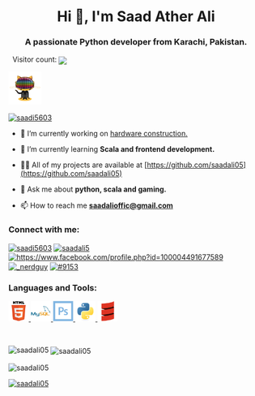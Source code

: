 <h1 align="center">Hi 👋, I'm Saad Ather Ali</h1>
<h3 align="center">A passionate Python developer from Karachi, Pakistan.</h3>
<p align="center">  
   Visitor count:
   <img src="https://profile-counter.glitch.me/saadali05/count.svg" align="center"/> 
 </p>
<img src='https://github.com/samadpls/samadpls/blob/main/.github/workflows/cartoon1.gif' height=65/>

<p align="left"> <a href="https://twitter.com/saadi5603" target="blank"><img src="https://img.shields.io/twitter/follow/saadi5603?logo=twitter&style=for-the-badge" alt="saadi5603" /></a> </p>

- 🔭 I’m currently working on [hardware construction.](https://github.com/saadali05/CHISEL-LABS)

- 🌱 I’m currently learning **Scala and frontend development.**

- 👨‍💻 All of my projects are available at [https://github.com/saadali05](https://github.com/saadali05)

- 💬 Ask me about **python, scala and gaming.**

- 📫 How to reach me **saadalioffic@gmail.com**

<h3 align="left">Connect with me:</h3>
<p align="left">
<a href="https://twitter.com/saadi5603" target="blank"><img align="center" src="https://raw.githubusercontent.com/rahuldkjain/github-profile-readme-generator/master/src/images/icons/Social/twitter.svg" alt="saadi5603" height="30" width="40" /></a>
<a href="https://linkedin.com/in/saadali5" target="blank"><img align="center" src="https://raw.githubusercontent.com/rahuldkjain/github-profile-readme-generator/master/src/images/icons/Social/linked-in-alt.svg" alt="saadali5" height="30" width="40" /></a>
<a href="https://fb.com/https://www.facebook.com/profile.php?id=100004491677589" target="blank"><img align="center" src="https://raw.githubusercontent.com/rahuldkjain/github-profile-readme-generator/master/src/images/icons/Social/facebook.svg" alt="https://www.facebook.com/profile.php?id=100004491677589" height="30" width="40" /></a>
<a href="https://instagram.com/_nerdguy" target="blank"><img align="center" src="https://raw.githubusercontent.com/rahuldkjain/github-profile-readme-generator/master/src/images/icons/Social/instagram.svg" alt="_nerdguy" height="30" width="40" /></a>
<a href="https://discord.gg/#9153" target="blank"><img align="center" src="https://raw.githubusercontent.com/rahuldkjain/github-profile-readme-generator/master/src/images/icons/Social/discord.svg" alt="#9153" height="30" width="40" /></a>
</p>

<h3 align="left">Languages and Tools:</h3>
<p align="left"> <a href="https://www.w3.org/html/" target="_blank" rel="noreferrer"> <img src="https://raw.githubusercontent.com/devicons/devicon/master/icons/html5/html5-original-wordmark.svg" alt="html5" width="40" height="40"/> </a> <a href="https://www.mysql.com/" target="_blank" rel="noreferrer"> <img src="https://raw.githubusercontent.com/devicons/devicon/master/icons/mysql/mysql-original-wordmark.svg" alt="mysql" width="40" height="40"/> </a> <a href="https://www.photoshop.com/en" target="_blank" rel="noreferrer"> <img src="https://raw.githubusercontent.com/devicons/devicon/master/icons/photoshop/photoshop-line.svg" alt="photoshop" width="40" height="40"/> </a> <a href="https://www.python.org" target="_blank" rel="noreferrer"> <img src="https://raw.githubusercontent.com/devicons/devicon/master/icons/python/python-original.svg" alt="python" width="40" height="40"/> </a> <a href="https://www.scala-lang.org" target="_blank" rel="noreferrer"> <img src="https://raw.githubusercontent.com/devicons/devicon/master/icons/scala/scala-original.svg" alt="scala" width="40" height="40"/> </a> </p><br>

<p><img align="left" src="https://github-readme-stats.vercel.app/api/top-langs?username=saadali05&show_icons=true&locale=en&layout=compact" alt="saadali05" /></p>

<p>&nbsp;<img align="center" src="https://github-readme-stats.vercel.app/api?username=saadali05&show_icons=true&title_color=d77305&text_color=d77305&bg_color=000000&locale=en" alt="saadali05" /></p>

<p><img align="center" src="https://github-readme-streak-stats.herokuapp.com/?user=saadali05&theme=dark" alt="saadali05" /></p>
<p align="left"> <a href="https://github.com/ryo-ma/github-profile-trophy"><img src="https://github-profile-trophy.vercel.app/?username=saadali05" alt="saadali05" /></a> </p>

